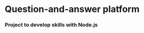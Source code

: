 Question-and-answer platform
=============================

### Project to develop skills with Node.js
